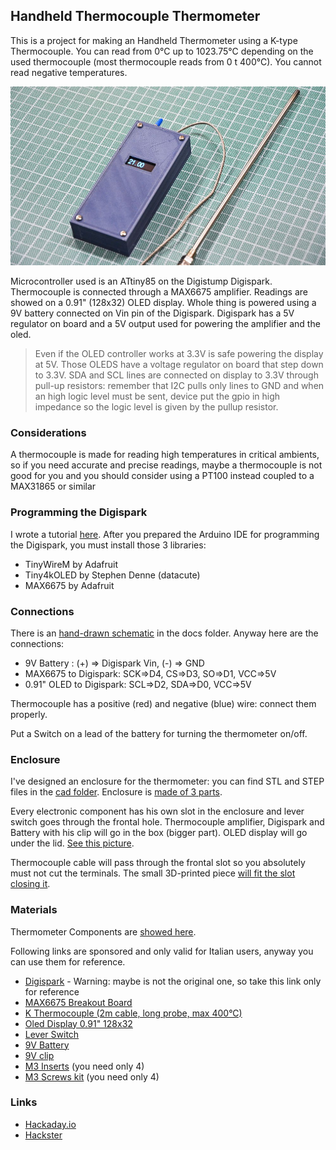 ## Handheld Thermocouple Thermometer

This is a project for making an Handheld Thermometer using a K-type Thermocouple. You can read from 0°C up to 1023.75°C depending on the used thermocouple (most thermocouple reads from 0 t 400°C). You cannot read negative temperatures.

![Thermometer](./media/thermometer.jpg)

Microcontroller used is an ATtiny85 on the Digistump Digispark. Thermocouple is connected through a MAX6675 amplifier. Readings are showed on a 0.91" (128x32) OLED display. Whole thing is powered using a 9V battery connected on Vin pin of the Digispark. Digispark has a 5V regulator on board and a 5V output used for powering the amplifier and the oled. 

>Even if the OLED controller works at 3.3V is safe powering the display at 5V. Those OLEDS have a voltage regulator on board that step down to 3.3V. SDA and SCL lines are connected on display to 3.3V through pull-up resistors: remember that I2C pulls only lines to GND and when an high logic level must be sent, device put the gpio in high impedance so the logic level is given by the pullup resistor.

### Considerations

A thermocouple is made for reading high temperatures in critical ambients, so if you need accurate and precise readings, maybe a thermocouple is not good for you and you should consider using a PT100 instead coupled to a MAX31865 or similar

### Programming the Digispark

I wrote a tutorial [here](https://www.settorezero.com/wordpress/dispositivi-usb-sulla-punta-di-un-dito-il-digispark/). After you prepared the Arduino IDE for programming the Digispark, you must install those 3 libraries:

- TinyWireM by Adafruit
- Tiny4kOLED by Stephen Denne (datacute)
- MAX6675 by Adafruit

### Connections

There is an [hand-drawn schematic](./docs/schematic.jpg) in the docs folder. Anyway here are the connections:

- 9V Battery : (+) => Digispark Vin, (-) => GND
- MAX6675 to Digispark: SCK=>D4, CS=>D3, SO=>D1, VCC=>5V
- 0.91" OLED to Digispark: SCL=>D2, SDA=>D0, VCC=>5V

Thermocouple has a positive (red) and negative (blue) wire: connect them properly.

Put a Switch on a lead of the battery for turning the thermometer on/off.

### Enclosure

I've designed an enclosure for the thermometer: you can find STL and STEP files in the [cad folder](./cad).
Enclosure is [made of 3 parts](./media/enclosure_1.jpg).

Every electronic component has his own slot in the enclosure and lever switch goes through the frontal hole. Thermocouple amplifier, Digispark and Battery with his clip will go in the box (bigger part). OLED display will go under the lid. [See this picture](./media/enclosure_2.jpg).

Thermocouple cable will pass through the frontal slot so you absolutely must not cut the terminals. The small 3D-printed piece [will fit the slot closing it](./media/enclosure_3.jpg).

### Materials
Thermometer Components are [showed here](./media/parts.jpg).

Following links are sponsored and only valid for Italian users, anyway you can use them for reference.

- [Digispark](https://amzn.to/3jfEXZZ) - Warning: maybe is not the original one, so take this link only for reference
- [MAX6675 Breakout Board](https://amzn.to/3iQSKG3)
- [K Thermocouple (2m cable, long probe, max 400°C)](https://amzn.to/2YKbEHv)
- [Oled Display 0.91" 128x32](https://amzn.to/3BI8nak)
- [Lever Switch](https://amzn.to/30f1Q8V)
- [9V Battery](https://amzn.to/3FQUnxt)
- [9V clip](https://amzn.to/3oSUQsM)
- [M3 Inserts](https://amzn.to/3iU5vQ2) (you need only 4)
- [M3 Screws kit](https://amzn.to/2YIq7nI) (you need only 4)

### Links
- [Hackaday.io](https://hackaday.io/project/182165-handheld-thermocouple-thermometer)
- [Hackster](https://www.hackster.io/CyB3rn0id/handheld-thermocouple-thermometer-121893)